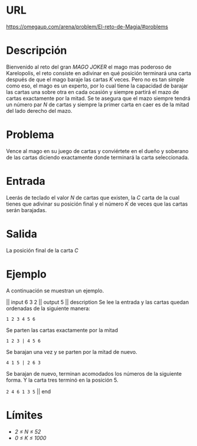 # URL

https://omegaup.com/arena/problem/El-reto-de-Magia/#problems

# Descripción

Bienvenido al reto del gran *MAGO JOKER* el mago mas poderoso de Karelopolis, el reto consiste en adivinar en qué posición terminará una carta después de que el mago baraje las cartas *K* veces. Pero no es tan simple como eso, el mago es un experto, por lo cual tiene la capacidad de barajar las cartas una sobre otra en cada ocasión y siempre partirá el mazo de cartas exactamente por la mitad. Se te asegura que el mazo siempre tendrá un número par *N* de cartas y siempre la primer carta en caer es de la mitad del lado derecho del mazo.

# Problema

Vence al mago en su juego de cartas y conviértete en el dueño y soberano de las cartas diciendo exactamente donde terminará la carta seleccionada.

# Entrada

Leerás de teclado el valor *N* de cartas que existen, la *C* carta de la cual tienes que adivinar su posición final y el número *K* de veces que las cartas serán barajadas.

# Salida

La posición final de la carta *C*

# Ejemplo

A continuación se muestran un ejemplo.

|| input
6 3 2
|| output
5
|| description
Se lee la entrada y las cartas quedan ordenadas de la siguiente manera:

`1 2 3 4 5 6`

Se parten las cartas exactamente por la mitad

`1 2 3 | 4 5 6`

Se barajan una vez y se parten por la mitad de nuevo.

`4 1 5 | 2 6 3`

Se barajan de nuevo, terminan acomodados los números de la siguiente forma. Y la carta tres terminó en la posición 5.

`2 4 6 1 3 5`
|| end

# Límites

* *2 ≤ N ≤ 52*
* *0 ≤ K ≤ 1000*
